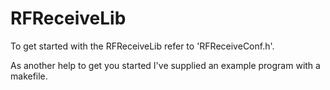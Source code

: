 # RFReceiveLib

To get started with the RFReceiveLib refer to 'RFReceiveConf.h'.

As another help to get you started I've supplied an example program with a makefile.
